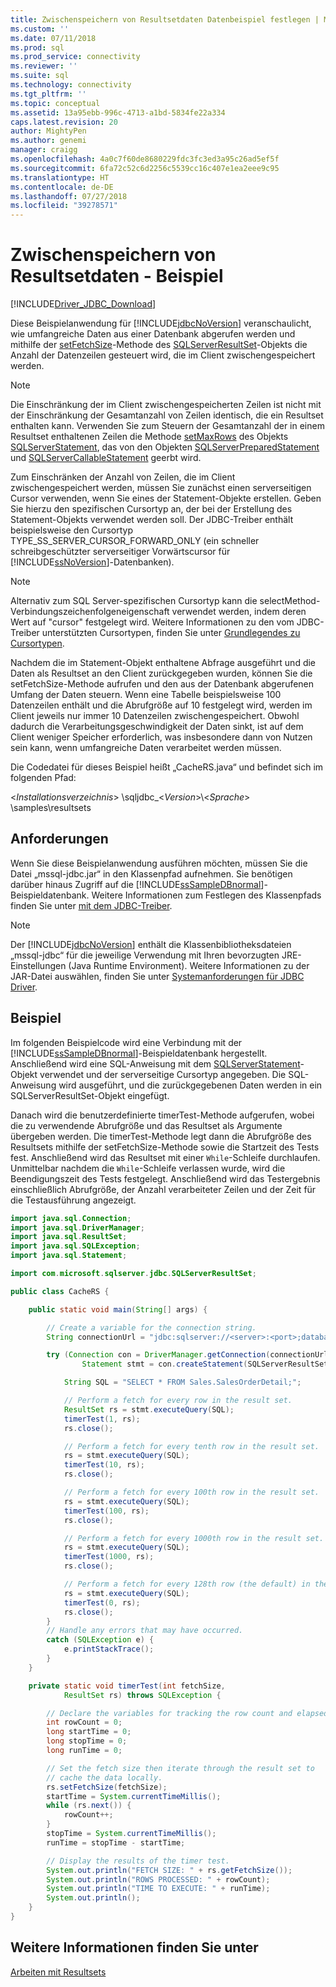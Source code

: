 ```yaml
---
title: Zwischenspeichern von Resultsetdaten Datenbeispiel festlegen | Microsoft-Dokumentation
ms.custom: ''
ms.date: 07/11/2018
ms.prod: sql
ms.prod_service: connectivity
ms.reviewer: ''
ms.suite: sql
ms.technology: connectivity
ms.tgt_pltfrm: ''
ms.topic: conceptual
ms.assetid: 13a95ebb-996c-4713-a1bd-5834fe22a334
caps.latest.revision: 20
author: MightyPen
ms.author: genemi
manager: craigg
ms.openlocfilehash: 4a0c7f60de8680229fdc3fc3ed3a95c26ad5ef5f
ms.sourcegitcommit: 6fa72c52c6d2256c5539cc16c407e1ea2eee9c95
ms.translationtype: HT
ms.contentlocale: de-DE
ms.lasthandoff: 07/27/2018
ms.locfileid: "39278571"
---
```

# <a name="caching-result-set-data-sample"></a>Zwischenspeichern von Resultsetdaten - Beispiel
[!INCLUDE[Driver_JDBC_Download](../../includes/driver_jdbc_download.md)]

  Diese Beispielanwendung für [!INCLUDE[jdbcNoVersion](../../includes/jdbcnoversion_md.md)] veranschaulicht, wie umfangreiche Daten aus einer Datenbank abgerufen werden und mithilfe der [setFetchSize](../../connect/jdbc/reference/setfetchsize-method-sqlserverresultset.md)-Methode des [SQLServerResultSet](../../connect/jdbc/reference/sqlserverresultset-class.md)-Objekts die Anzahl der Datenzeilen gesteuert wird, die im Client zwischengespeichert werden.  
  
> [!NOTE]  
>  Die Einschränkung der im Client zwischengespeicherten Zeilen ist nicht mit der Einschränkung der Gesamtanzahl von Zeilen identisch, die ein Resultset enthalten kann. Verwenden Sie zum Steuern der Gesamtanzahl der in einem Resultset enthaltenen Zeilen die Methode [setMaxRows](../../connect/jdbc/reference/setmaxrows-method-sqlserverstatement.md) des Objekts [SQLServerStatement](../../connect/jdbc/reference/sqlserverstatement-class.md), das von den Objekten [SQLServerPreparedStatement](../../connect/jdbc/reference/sqlserverpreparedstatement-class.md) und [SQLServerCallableStatement](../../connect/jdbc/reference/sqlservercallablestatement-class.md) geerbt wird.  
  
 Zum Einschränken der Anzahl von Zeilen, die im Client zwischengespeichert werden, müssen Sie zunächst einen serverseitigen Cursor verwenden, wenn Sie eines der Statement-Objekte erstellen. Geben Sie hierzu den spezifischen Cursortyp an, der bei der Erstellung des Statement-Objekts verwendet werden soll. Der JDBC-Treiber enthält beispielsweise den Cursortyp TYPE_SS_SERVER_CURSOR_FORWARD_ONLY (ein schneller schreibgeschützter serverseitiger Vorwärtscursor für [!INCLUDE[ssNoVersion](../../includes/ssnoversion_md.md)]-Datenbanken).  
  
> [!NOTE]  
>  Alternativ zum SQL Server-spezifischen Cursortyp kann die selectMethod-Verbindungszeichenfolgeneigenschaft verwendet werden, indem deren Wert auf "cursor" festgelegt wird. Weitere Informationen zu den vom JDBC-Treiber unterstützten Cursortypen, finden Sie unter [Grundlegendes zu Cursortypen](../../connect/jdbc/understanding-cursor-types.md).  
  
 Nachdem die im Statement-Objekt enthaltene Abfrage ausgeführt und die Daten als Resultset an den Client zurückgegeben wurden, können Sie die setFetchSize-Methode aufrufen und den aus der Datenbank abgerufenen Umfang der Daten steuern. Wenn eine Tabelle beispielsweise 100 Datenzeilen enthält und die Abrufgröße auf 10 festgelegt wird, werden im Client jeweils nur immer 10 Datenzeilen zwischengespeichert. Obwohl dadurch die Verarbeitungsgeschwindigkeit der Daten sinkt, ist auf dem Client weniger Speicher erforderlich, was insbesondere dann von Nutzen sein kann, wenn umfangreiche Daten verarbeitet werden müssen.  
  
 Die Codedatei für dieses Beispiel heißt „CacheRS.java“ und befindet sich im folgenden Pfad:  
  
 \<*Installationsverzeichnis*> \sqljdbc_\<*Version*>\\<*Sprache*> \samples\resultsets  
  
## <a name="requirements"></a>Anforderungen  
 Wenn Sie diese Beispielanwendung ausführen möchten, müssen Sie die Datei „mssql-jdbc.jar“ in den Klassenpfad aufnehmen. Sie benötigen darüber hinaus Zugriff auf die [!INCLUDE[ssSampleDBnormal](../../includes/sssampledbnormal_md.md)]-Beispieldatenbank. Weitere Informationen zum Festlegen des Klassenpfads finden Sie unter [mit dem JDBC-Treiber](../../connect/jdbc/using-the-jdbc-driver.md).  
  
> [!NOTE]  
>  Der [!INCLUDE[jdbcNoVersion](../../includes/jdbcnoversion_md.md)] enthält die Klassenbibliotheksdateien „mssql-jdbc“ für die jeweilige Verwendung mit Ihren bevorzugten JRE-Einstellungen (Java Runtime Environment). Weitere Informationen zu der JAR-Datei auswählen, finden Sie unter [Systemanforderungen für JDBC Driver](../../connect/jdbc/system-requirements-for-the-jdbc-driver.md).  
  
## <a name="example"></a>Beispiel  
 Im folgenden Beispielcode wird eine Verbindung mit der [!INCLUDE[ssSampleDBnormal](../../includes/sssampledbnormal_md.md)]-Beispieldatenbank hergestellt. Anschließend wird eine SQL-Anweisung mit dem [SQLServerStatement](../../connect/jdbc/reference/sqlserverstatement-class.md)-Objekt verwendet und der serverseitige Cursortyp angegeben. Die SQL-Anweisung wird ausgeführt, und die zurückgegebenen Daten werden in ein SQLServerResultSet-Objekt eingefügt.  
  
 Danach wird die benutzerdefinierte timerTest-Methode aufgerufen, wobei die zu verwendende Abrufgröße und das Resultset als Argumente übergeben werden. Die timerTest-Methode legt dann die Abrufgröße des Resultsets mithilfe der setFetchSize-Methode sowie die Startzeit des Tests fest. Anschließend wird das Resultset mit einer `While`-Schleife durchlaufen. Unmittelbar nachdem die `While`-Schleife verlassen wurde, wird die Beendigungszeit des Tests festgelegt. Anschließend wird das Testergebnis einschließlich Abrufgröße, der Anzahl verarbeiteter Zeilen und der Zeit für die Testausführung angezeigt.  
  
```java
import java.sql.Connection;
import java.sql.DriverManager;
import java.sql.ResultSet;
import java.sql.SQLException;
import java.sql.Statement;

import com.microsoft.sqlserver.jdbc.SQLServerResultSet;

public class CacheRS {

    public static void main(String[] args) {

        // Create a variable for the connection string.
        String connectionUrl = "jdbc:sqlserver://<server>:<port>;databaseName=AdventureWorks;user=<user>;password=<password>";

        try (Connection con = DriverManager.getConnection(connectionUrl);
                Statement stmt = con.createStatement(SQLServerResultSet.TYPE_SS_SERVER_CURSOR_FORWARD_ONLY, SQLServerResultSet.CONCUR_READ_ONLY);) {

            String SQL = "SELECT * FROM Sales.SalesOrderDetail;";

            // Perform a fetch for every row in the result set.
            ResultSet rs = stmt.executeQuery(SQL);
            timerTest(1, rs);
            rs.close();

            // Perform a fetch for every tenth row in the result set.
            rs = stmt.executeQuery(SQL);
            timerTest(10, rs);
            rs.close();

            // Perform a fetch for every 100th row in the result set.
            rs = stmt.executeQuery(SQL);
            timerTest(100, rs);
            rs.close();

            // Perform a fetch for every 1000th row in the result set.
            rs = stmt.executeQuery(SQL);
            timerTest(1000, rs);
            rs.close();

            // Perform a fetch for every 128th row (the default) in the result set.
            rs = stmt.executeQuery(SQL);
            timerTest(0, rs);
            rs.close();
        }
        // Handle any errors that may have occurred.
        catch (SQLException e) {
            e.printStackTrace();
        }
    }

    private static void timerTest(int fetchSize,
            ResultSet rs) throws SQLException {

        // Declare the variables for tracking the row count and elapsed time.
        int rowCount = 0;
        long startTime = 0;
        long stopTime = 0;
        long runTime = 0;

        // Set the fetch size then iterate through the result set to
        // cache the data locally.
        rs.setFetchSize(fetchSize);
        startTime = System.currentTimeMillis();
        while (rs.next()) {
            rowCount++;
        }
        stopTime = System.currentTimeMillis();
        runTime = stopTime - startTime;

        // Display the results of the timer test.
        System.out.println("FETCH SIZE: " + rs.getFetchSize());
        System.out.println("ROWS PROCESSED: " + rowCount);
        System.out.println("TIME TO EXECUTE: " + runTime);
        System.out.println();
    }
}
```  
  
## <a name="see-also"></a>Weitere Informationen finden Sie unter  
 [Arbeiten mit Resultsets](../../connect/jdbc/working-with-result-sets.md)  
  
  
